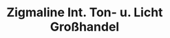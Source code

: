 ---
title: "Zigmaline Int. Ton- u. Licht Großhandel"
url: /klagenfurt-am-woerthersee/zigmaline-int-ton-u-licht-grosshandel/
shop: Elektronik
---